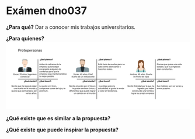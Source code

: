 # Exámen dno037
**¿Para qué?**
Dar a conocer mis trabajos universitarios.

**¿Para quienes?**
![Pp](readme/pp.png)

**¿Qué existe que es similar a la propuesta?**

**¿Qué existe que puede inspirar la propuesta?**
